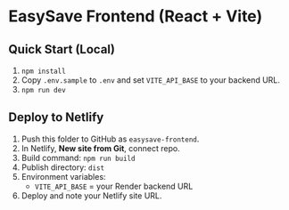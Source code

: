 # EasySave Frontend (React + Vite)

## Quick Start (Local)
1. `npm install`
2. Copy `.env.sample` to `.env` and set `VITE_API_BASE` to your backend URL.
3. `npm run dev`

## Deploy to Netlify
1. Push this folder to GitHub as `easysave-frontend`.
2. In Netlify, **New site from Git**, connect repo.
3. Build command: `npm run build`
4. Publish directory: `dist`
5. Environment variables:
   - `VITE_API_BASE` = your Render backend URL
6. Deploy and note your Netlify site URL.
